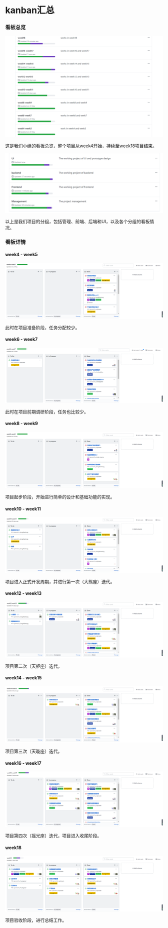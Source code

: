 # kanban汇总

### 看板总览

![](./pic/kanban-zong.png)

这是我们小组的看板总览，整个项目从week4开始，持续至week18项目结束。

![](./pic/kanban-fenzu.png)

以上是我们项目的分组，包括管理、前端、后端和UI，以及各个分组的看板情况。

### 看板详情

#### week4 - week5

![](./pic/kanban-45.png)

此时在项目准备阶段，任务分配较少。

#### week6 - week7

![](./pic/kanban-67.png)

此时在项目前期调研阶段，任务也比较少。

#### week8 - week9

![](./pic/kanban-89.png)

项目起步阶段，开始进行简单的设计和基础功能的实现。

#### week10 - week11

![](./pic/kanban-1011.png)

项目进入正式开发周期，并进行第一次（大熊座）迭代。

#### week12 - week13

![](./pic/kanban-1213.png)

项目第二次（天枢座）迭代。

#### week14 - week15

![](./pic/kanban-1415.png)

项目第三次（天璇座）迭代。

#### week16 - week17

![](./pic/kanban-1617.png)

项目第四次（摇光座）迭代，项目进入收尾阶段。

#### week18

![](./pic/kanban-18.png)

项目验收阶段，进行总结工作。

